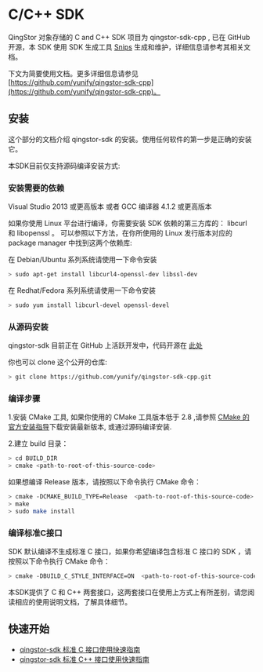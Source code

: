 ---
---

# C/C++ SDK

QingStor 对象存储的 C and C++ SDK 项目为 qingstor-sdk-cpp , 已在 GitHub 开源，本 SDK 使用 SDK 生成工具 [Snips](https://github.com/yunify/snips) 生成和维护，详细信息请参考其相关文档。

下文为简要使用文档。更多详细信息请参见 [https://github.com/yunify/qingstor-sdk-cpp](https://github.com/yunify/qingstor-sdk-cpp)。

## 安装

这个部分的文档介绍 qingstor-sdk 的安装。使用任何软件的第一步是正确的安装它。

本SDK目前仅支持源码编译安装方式:

### 安装需要的依赖

Visual Studio 2013 或更高版本
或者 GCC 编译器 4.1.2 或更高版本

如果你使用 Linux 平台进行编译，你需要安装 SDK 依赖的第三方库的： libcurl 和 libopenssl 。
可以参照以下方法，在你所使用的 Linux 发行版本对应的 package manager 中找到这两个依赖库:

在 Debian/Ubuntu 系列系统请使用一下命令安装

```bash
> sudo apt-get install libcurl4-openssl-dev libssl-dev
```

在 Redhat/Fedora 系列系统请使用一下命令安装

```bash
> sudo yum install libcurl-devel openssl-devel
```

### 从源码安装

qingstor-sdk 目前正在 GitHub 上活跃开发中，代码开源在
[此处](https://github.com/yunify/qingstor-sdk-cpp)

你也可以 clone 这个公开的仓库:

```bash
> git clone https://github.com/yunify/qingstor-sdk-cpp.git
```

### 编译步骤

1.安装 CMake 工具, 如果你使用的 CMake 工具版本低于 2.8 ,请参照 [CMake 的官方安装指导](https://cmake.org/install/)下载安装最新版本, 或通过源码编译安装.

2.建立 build 目录：

```bash
> cd BUILD_DIR
> cmake <path-to-root-of-this-source-code>
```

如果想编译 Release 版本，请按照以下命令执行 CMake 命令：

```bash
> cmake -DCMAKE_BUILD_TYPE=Release  <path-to-root-of-this-source-code>
> make
> sudo make install
```

### 编译标准C接口

SDK 默认编译不生成标准 C 接口，如果你希望编译包含标准 C 接口的 SDK ，请按照以下命令执行 CMake 命令：

```bash
> cmake -DBUILD_C_STYLE_INTERFACE=ON  <path-to-root-of-this-source-code>
```

本SDK提供了 C 和 C++ 两套接口，这两套接口在使用上方式上有所差别，请您阅读相应的使用说明文档，了解具体细节。

## 快速开始
- [qingstor-sdk 标准 C 接口使用快速指南](qingstor_c_sdk.html)
- [qingstor-sdk 标准 C++ 接口使用快速指南](qingstor_cpp_sdk.html)
